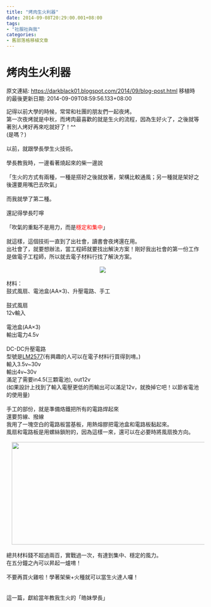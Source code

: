 ```yaml
---
title: "烤肉生火利器"
date: 2014-09-08T20:29:00.001+08:00
tags: 
- "社服社與我"
categories:
- 舊部落格移植文章
---
```


# 烤肉生火利器

原文連結: https://darkblack01.blogspot.com/2014/09/blog-post.html
移植時的最後更新日期: 2014-09-09T08:59:56.133+08:00

<div class="separator" style="clear: both; text-align: left;">記得以前大學的時候，常常和社團的朋友們一起夜烤。</div><div class="separator" style="clear: both; text-align: left;">第一次夜烤就是中秋，而烤肉最喜歡的就是生火的流程，因為生好火了，之後就等著別人烤好再來吃就好了！^^</div><div class="separator" style="clear: both; text-align: left;">(是嗎？)</div><div class="separator" style="clear: both; text-align: left;"><br /></div><div class="separator" style="clear: both; text-align: left;">以前，就跟學長學生火技術。</div><div class="separator" style="clear: both; text-align: left;"><br /></div><div class="separator" style="clear: both; text-align: left;">學長教我時，一邊看著燒起來的柴一邊說</div><div class="separator" style="clear: both; text-align: left;"><br /></div><div class="separator" style="clear: both; text-align: left;">「生火的方式有兩種，一種是搭好之後就放著，架構比較通風；另一種就是架好之後還要用嘴巴去吹氣」</div><div class="separator" style="clear: both; text-align: left;"><br /></div><div class="separator" style="clear: both; text-align: left;">而我就學了第二種。</div><div class="separator" style="clear: both; text-align: left;"><br /></div><div class="separator" style="clear: both; text-align: left;">還記得學長叮嚀</div><div class="separator" style="clear: both; text-align: left;"><br /></div><div class="separator" style="clear: both; text-align: left;">「吹氣的重點不是用力，而是<span style="color: red;">穩定和集中</span>」</div><div class="separator" style="clear: both; text-align: left;"><br /></div><div class="separator" style="clear: both; text-align: left;">就這樣，這個技術一直到了出社會，讀書會夜烤還在用。</div><div class="separator" style="clear: both; text-align: left;">出社會了，就要想辦法，當工程師就要找出解決方案！剛好我出社會的第一份工作是做電子工程師，所以就去電子材料行找了解決方案。</div><div class="separator" style="clear: both; text-align: left;"><br /></div><div class="separator" style="clear: both; text-align: center;"><a href="http://4.bp.blogspot.com/-kEeAvTcCJMM/VA2fkUWFXnI/AAAAAAAAHdk/HVCrJGMcvaE/s1600/2014-04-29%2B11.41.20.jpg" imageanchor="1" style="margin-left: 1em; margin-right: 1em;"><img border="0" src="http://4.bp.blogspot.com/-kEeAvTcCJMM/VA2fkUWFXnI/AAAAAAAAHdk/HVCrJGMcvaE/s1600/2014-04-29%2B11.41.20.jpg" /></a></div><br />材料：<br />鼓式風扇、電池盒(AA×3)、升壓電路、手工<br /><br />鼓式風扇<br />12v輸入<br /><br />電池盒(AA×3)<br />輸出電力4.5v<br /><br />DC-DC升壓電路<br />型號是<a href="http://goods.ruten.com.tw/item/show?21012162465910" target="_blank">LM2577</a>(有興趣的人可以在電子材料行買得到唷。)<br />輸入3.5v~30v<br />輸出4v~30v<br />滿足了需要in4.5(三顆電池), out12v<br />(如果設計上找到了輸入電壓更低的而輸出可以滿足12v，就換掉它吧！以節省電池的使用量)<br /><br />手工的部份，就是準備烙鐵把所有的電路焊起來<br />還要剪線、撥線<br />我用了一塊空白的電路板當基板，用熱熔膠把電池盒和電路板黏起來。<br />風扇和電路板是用螺絲鎖附的，因為這樣一來，還可以在必要時將風扇換方向。<br /><br /><div class="separator" style="clear: both; text-align: center;"><a href="http://2.bp.blogspot.com/-FBAEQgKArVA/VA2fZohEMWI/AAAAAAAAHdg/6p-A1XXBgUc/s1600/2014-04-29%2B11.40.56.jpg" imageanchor="1" style="margin-left: 1em; margin-right: 1em;"><img border="0" src="http://2.bp.blogspot.com/-FBAEQgKArVA/VA2fZohEMWI/AAAAAAAAHdg/6p-A1XXBgUc/s1600/2014-04-29%2B11.40.56.jpg" height="268" width="640" /></a></div><br />總共材料錢不超過兩百，實戰過一次，有達到集中、穩定的風力。<br />在五分鐘之內可以昇起一爐唷！<br /><br />不要再買火雞啦！學著架柴+火種就可以當生火達人囉！<br /><br /><br />這一篇，獻給當年教我生火的「皓妹學長」
